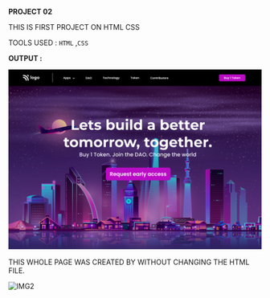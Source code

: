 **PROJECT 02**

THIS IS FIRST PROJECT ON HTML CSS

TOOLS USED : `HTML` ,`CSS`

**OUTPUT :**

![IMG1](output.png)

THIS WHOLE PAGE WAS CREATED BY WITHOUT CHANGING THE HTML FILE.

![IMG2](https://img.shields.io/badge/BY-KAPIL%20SARKAR-yellow)